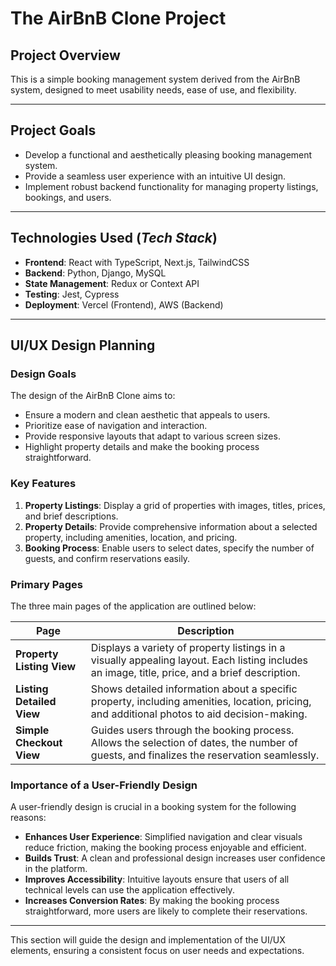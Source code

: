 # The AirBnB Clone Project

## Project Overview
This is a simple booking management system derived from the AirBnB system, designed to meet usability needs, ease of use, and flexibility.

---

## Project Goals
- Develop a functional and aesthetically pleasing booking management system.
- Provide a seamless user experience with an intuitive UI design.
- Implement robust backend functionality for managing property listings, bookings, and users.

---

## Technologies Used (_Tech Stack_)
- **Frontend**: React with TypeScript, Next.js, TailwindCSS
- **Backend**: Python, Django, MySQL
- **State Management**: Redux or Context API
- **Testing**: Jest, Cypress
- **Deployment**: Vercel (Frontend), AWS (Backend)

---

## UI/UX Design Planning

### **Design Goals**
The design of the AirBnB Clone aims to:
- Ensure a modern and clean aesthetic that appeals to users.
- Prioritize ease of navigation and interaction.
- Provide responsive layouts that adapt to various screen sizes.
- Highlight property details and make the booking process straightforward.

### **Key Features**
1. **Property Listings**: Display a grid of properties with images, titles, prices, and brief descriptions.
2. **Property Details**: Provide comprehensive information about a selected property, including amenities, location, and pricing.
3. **Booking Process**: Enable users to select dates, specify the number of guests, and confirm reservations easily.

### **Primary Pages**
The three main pages of the application are outlined below:

| **Page**          | **Description**                                                                                                                                   |
|--------------------|---------------------------------------------------------------------------------------------------------------------------------------------------|
| **Property Listing View** | Displays a variety of property listings in a visually appealing layout. Each listing includes an image, title, price, and a brief description.       |
| **Listing Detailed View** | Shows detailed information about a specific property, including amenities, location, pricing, and additional photos to aid decision-making.         |
| **Simple Checkout View**  | Guides users through the booking process. Allows the selection of dates, the number of guests, and finalizes the reservation seamlessly.             |

### **Importance of a User-Friendly Design**
A user-friendly design is crucial in a booking system for the following reasons:
- **Enhances User Experience**: Simplified navigation and clear visuals reduce friction, making the booking process enjoyable and efficient.
- **Builds Trust**: A clean and professional design increases user confidence in the platform.
- **Improves Accessibility**: Intuitive layouts ensure that users of all technical levels can use the application effectively.
- **Increases Conversion Rates**: By making the booking process straightforward, more users are likely to complete their reservations.

---

This section will guide the design and implementation of the UI/UX elements, ensuring a consistent focus on user needs and expectations.
